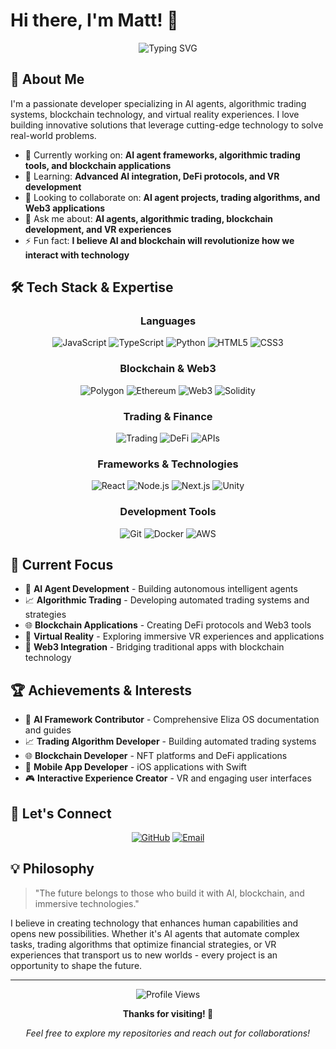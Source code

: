 # Hi there, I'm Matt! 👋

<div align="center">
  <img src="https://readme-typing-svg.herokuapp.com?font=Fira+Code&size=30&pause=1000&color=00D9FF&center=true&vCenter=true&width=600&lines=AI+Agent+Developer;Algorithmic+Trading+Specialist;Blockchain+Innovator;VR+%26+Web3+Enthusiast" alt="Typing SVG" />
</div>

## 🚀 About Me

I'm a passionate developer specializing in AI agents, algorithmic trading systems, blockchain technology, and virtual reality experiences. I love building innovative solutions that leverage cutting-edge technology to solve real-world problems.

- 🔭 Currently working on: **AI agent frameworks, algorithmic trading tools, and blockchain applications**
- 🌱 Learning: **Advanced AI integration, DeFi protocols, and VR development**
- 👯 Looking to collaborate on: **AI agent projects, trading algorithms, and Web3 applications**
- 💬 Ask me about: **AI agents, algorithmic trading, blockchain development, and VR experiences**
- ⚡ Fun fact: **I believe AI and blockchain will revolutionize how we interact with technology**

## 🛠️ Tech Stack & Expertise

<div align="center">

### Languages
![JavaScript](https://img.shields.io/badge/-JavaScript-F7DF1E?style=for-the-badge&logo=javascript&logoColor=black)
![TypeScript](https://img.shields.io/badge/-TypeScript-3178C6?style=for-the-badge&logo=typescript&logoColor=white)
![Python](https://img.shields.io/badge/-Python-3776AB?style=for-the-badge&logo=python&logoColor=white)
![HTML5](https://img.shields.io/badge/-HTML5-E34F26?style=for-the-badge&logo=html5&logoColor=white)
![CSS3](https://img.shields.io/badge/-CSS3-1572B6?style=for-the-badge&logo=css3&logoColor=white)

### Blockchain & Web3
![Polygon](https://img.shields.io/badge/-Polygon-8247E5?style=for-the-badge&logo=polygon&logoColor=white)
![Ethereum](https://img.shields.io/badge/-Ethereum-3C3C3D?style=for-the-badge&logo=ethereum&logoColor=white)
![Web3](https://img.shields.io/badge/-Web3-F16822?style=for-the-badge&logo=web3.js&logoColor=white)
![Solidity](https://img.shields.io/badge/-Solidity-363636?style=for-the-badge&logo=solidity&logoColor=white)

### Trading & Finance
![Trading](https://img.shields.io/badge/-Algorithmic_Trading-00C851?style=for-the-badge&logo=tradingview&logoColor=white)
![DeFi](https://img.shields.io/badge/-DeFi-FF6900?style=for-the-badge&logo=ethereum&logoColor=white)
![APIs](https://img.shields.io/badge/-Financial_APIs-1E88E5?style=for-the-badge&logo=api&logoColor=white)

### Frameworks & Technologies
![React](https://img.shields.io/badge/-React-61DAFB?style=for-the-badge&logo=react&logoColor=black)
![Node.js](https://img.shields.io/badge/-Node.js-339933?style=for-the-badge&logo=node.js&logoColor=white)
![Next.js](https://img.shields.io/badge/-Next.js-000000?style=for-the-badge&logo=next.js&logoColor=white)
![Unity](https://img.shields.io/badge/-Unity-000000?style=for-the-badge&logo=unity&logoColor=white)

### Development Tools
![Git](https://img.shields.io/badge/-Git-F05032?style=for-the-badge&logo=git&logoColor=white)
![Docker](https://img.shields.io/badge/-Docker-2496ED?style=for-the-badge&logo=docker&logoColor=white)
![AWS](https://img.shields.io/badge/-AWS-232F3E?style=for-the-badge&logo=amazon-aws&logoColor=white)

</div>

## 🌟 Current Focus

- 🤖 **AI Agent Development** - Building autonomous intelligent agents
- 📈 **Algorithmic Trading** - Developing automated trading systems and strategies
- 🌐 **Blockchain Applications** - Creating DeFi protocols and Web3 tools
- 🥽 **Virtual Reality** - Exploring immersive VR experiences and applications
- 🔗 **Web3 Integration** - Bridging traditional apps with blockchain technology

## 🏆 Achievements & Interests

- 🤖 **AI Framework Contributor** - Comprehensive Eliza OS documentation and guides
- 📈 **Trading Algorithm Developer** - Building automated trading systems
- 🌐 **Blockchain Developer** - NFT platforms and DeFi applications
- 📱 **Mobile App Developer** - iOS applications with Swift
- 🎮 **Interactive Experience Creator** - VR and engaging user interfaces

## 🤝 Let's Connect

<div align="center">

[![GitHub](https://img.shields.io/badge/-GitHub-181717?style=for-the-badge&logo=github&logoColor=white)](https://github.com/0x3Matt)
[![Email](https://img.shields.io/badge/-Email-D14836?style=for-the-badge&logo=gmail&logoColor=white)](mailto:your.email@example.com)

</div>

## 💡 Philosophy

> "The future belongs to those who build it with AI, blockchain, and immersive technologies."

I believe in creating technology that enhances human capabilities and opens new possibilities. Whether it's AI agents that automate complex tasks, trading algorithms that optimize financial strategies, or VR experiences that transport us to new worlds - every project is an opportunity to shape the future.

---

<div align="center">
  <img src="https://komarev.com/ghpvc/?username=0x3Matt&color=blueviolet&style=for-the-badge" alt="Profile Views" />
  
  **Thanks for visiting! 🚀**
  
  *Feel free to explore my repositories and reach out for collaborations!*
</div>
